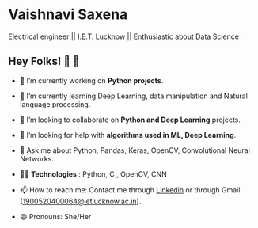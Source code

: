 # Vaishnavi Saxena
Electrical engineer || I.E.T. Lucknow || Enthusiastic about Data Science

## Hey Folks! 👋 :eyes:

- 🔭 I’m currently working on **Python projects**.

- 🌱 I’m currently learning Deep Learning, data manipulation and Natural language processing.

- 👯 I’m looking to collaborate on **Python and Deep Learning** projects.

- 🤔 I’m looking for help with **algorithms used in ML, Deep Learning**.

- 💬 Ask me about Python, Pandas, Keras, OpenCV, Convolutional Neural Networks.

- 👩‍💻 **Technologies** : Python, C , OpenCV, CNN

- 📫 How to reach me: Contact me through [Linkedin](https://www.linkedin.com/in/vaishnavi-saxena-15122001/) or through Gmail (1900520400064@ietlucknow.ac.in).

- 😄 Pronouns: She/Her


